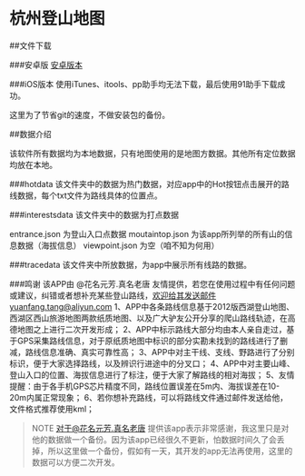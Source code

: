 # 杭州登山地图

##文件下载

###安卓版
[安卓版本](https://sj.qq.com/myapp/detail.htm?apkName=yuanfang.ourea)

###iOS版本
使用iTunes、itools、pp助手均无法下载，最后使用91助手下载成功。

这里为了节省git的速度，不做安装包的备份。

##数据介绍

该软件所有数据均为本地数据，只有地图使用的是地图方数据。其他所有定位数据均放在本地。

###hotdata
该文件夹中的数据为热门数据，对应app中的Hot按钮点击展开的路线数据，每个txt文件为路线具体的位置点。

###interestsdata
该文件夹中的数据为打点数据

entrance.json  为登山入口点数据
moutaintop.json  为该app所列举的所有山的信息数据（海拔信息）
viewpoint.json  为空（咱不知为何用）


###tracedata
该文件夹中所放数据，为app中展示所有线路的数据。


###鸣谢
该APP由 @花名元芳.真名老唐 友情提供，若您在使用过程中有任何问题或建议，纠错或者想补充某些登山路线，欢迎给其发送邮件yuanfang.tang@aliyun.com
1、APP中各条路线信息基于2012版西湖登山地图、西湖区西山旅游地图两款纸质地图、以及广大驴友公开分享的爬山路线轨迹，在高德地图之上进行二次开发形成；
2、APP中标示路线大部分均由本人亲自走过，基于GPS采集路线信息，对于原纸质地图中标识的部分实勘未找到的路线进行了删减，路线信息准确、真实可靠性高；
3、APP中对主干线、支线、野路进行了分别标识，便于大家选择路线，以及辨识行进途中的分叉口；
4、APP中对主要山峰、登山入口的位置、海拔信息进行了标注，便于大家了解路线的相对海拔；
5、友情提醒：由于各手机GPS芯片精度不同，路线位置误差在5m内、海拔误差在10-20m内属正常现象；
6、若你想补充路线，可以将路线文件通过邮件发送给他，文件格式推荐使用kml；

>NOTE
对于@花名元芳.真名老唐 提供该app表示非常感谢，我这里只是对他的数据做一个备份。因为该app已经很久不更新，怕数据时间久了会丢掉，所以这里做一个备份，假如有一天，其开发的app无法再使用，这里的数据可以方便二次开发。


